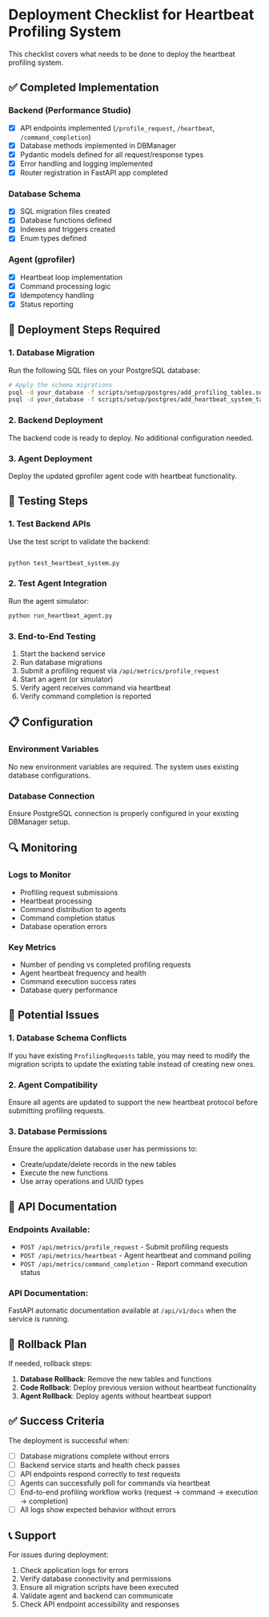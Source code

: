 # Deployment Checklist for Heartbeat Profiling System

This checklist covers what needs to be done to deploy the heartbeat profiling system.

## ✅ Completed Implementation

### Backend (Performance Studio)
- [x] API endpoints implemented (`/profile_request`, `/heartbeat`, `/command_completion`)
- [x] Database methods implemented in DBManager
- [x] Pydantic models defined for all request/response types
- [x] Error handling and logging implemented
- [x] Router registration in FastAPI app completed

### Database Schema
- [x] SQL migration files created
- [x] Database functions defined
- [x] Indexes and triggers created
- [x] Enum types defined

### Agent (gprofiler)
- [x] Heartbeat loop implementation
- [x] Command processing logic
- [x] Idempotency handling
- [x] Status reporting

## 🔧 Deployment Steps Required

### 1. Database Migration
Run the following SQL files on your PostgreSQL database:
```bash
# Apply the schema migrations
psql -d your_database -f scripts/setup/postgres/add_profiling_tables.sql
psql -d your_database -f scripts/setup/postgres/add_heartbeat_system_tables.sql
```

### 2. Backend Deployment
The backend code is ready to deploy. No additional configuration needed.

### 3. Agent Deployment
Deploy the updated gprofiler agent code with heartbeat functionality.

## 🧪 Testing Steps

### 1. Test Backend APIs
Use the test script to validate the backend:
```bash

python test_heartbeat_system.py
```

### 2. Test Agent Integration
Run the agent simulator:
```bash
python run_heartbeat_agent.py
```

### 3. End-to-End Testing
1. Start the backend service
2. Run database migrations
3. Submit a profiling request via `/api/metrics/profile_request`
4. Start an agent (or simulator)
5. Verify agent receives command via heartbeat
6. Verify command completion is reported

## 📋 Configuration

### Environment Variables
No new environment variables are required. The system uses existing database configurations.

### Database Connection
Ensure PostgreSQL connection is properly configured in your existing DBManager setup.

## 🔍 Monitoring

### Logs to Monitor
- Profiling request submissions
- Heartbeat processing
- Command distribution to agents  
- Command completion status
- Database operation errors

### Key Metrics
- Number of pending vs completed profiling requests
- Agent heartbeat frequency and health
- Command execution success rates
- Database query performance

## 🚨 Potential Issues

### 1. Database Schema Conflicts
If you have existing `ProfilingRequests` table, you may need to modify the migration scripts to update the existing table instead of creating new ones.

### 2. Agent Compatibility
Ensure all agents are updated to support the new heartbeat protocol before submitting profiling requests.

### 3. Database Permissions
Ensure the application database user has permissions to:
- Create/update/delete records in the new tables
- Execute the new functions
- Use array operations and UUID types

## 📖 API Documentation

### Endpoints Available:
- `POST /api/metrics/profile_request` - Submit profiling requests
- `POST /api/metrics/heartbeat` - Agent heartbeat and command polling  
- `POST /api/metrics/command_completion` - Report command execution status

### API Documentation:
FastAPI automatic documentation available at `/api/v1/docs` when the service is running.

## 🔄 Rollback Plan

If needed, rollback steps:

1. **Database Rollback**: Remove the new tables and functions
2. **Code Rollback**: Deploy previous version without heartbeat functionality
3. **Agent Rollback**: Deploy agents without heartbeat support

## ✅ Success Criteria

The deployment is successful when:
- [ ] Database migrations complete without errors
- [ ] Backend service starts and health check passes
- [ ] API endpoints respond correctly to test requests
- [ ] Agents can successfully poll for commands via heartbeat
- [ ] End-to-end profiling workflow works (request → command → execution → completion)
- [ ] All logs show expected behavior without errors

## 📞 Support

For issues during deployment:
1. Check application logs for errors
2. Verify database connectivity and permissions
3. Ensure all migration scripts have been executed
4. Validate agent and backend can communicate
5. Check API endpoint accessibility and responses
